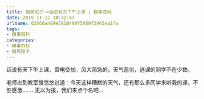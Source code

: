 ```yaml
---
title: 搞笑段子->话说有天下午上课 | 糗事百科
date: 2019-11-12 18:32:47
urlname: 02066a489e7818490f5969f3945ea1fa
tags: 
- 糗事百科
categories:
- 糗事百科
- 搞笑段子
---
```

话说有天下午上课，雷电交加，风大雨急的，天气恶劣，逃课的同学不在少数。

老师进到教室慢悠悠说道：今天这样糟糕的天气，还有那么多同学来听我的课，不胜感激........无以为报，我们来点个名吧...


